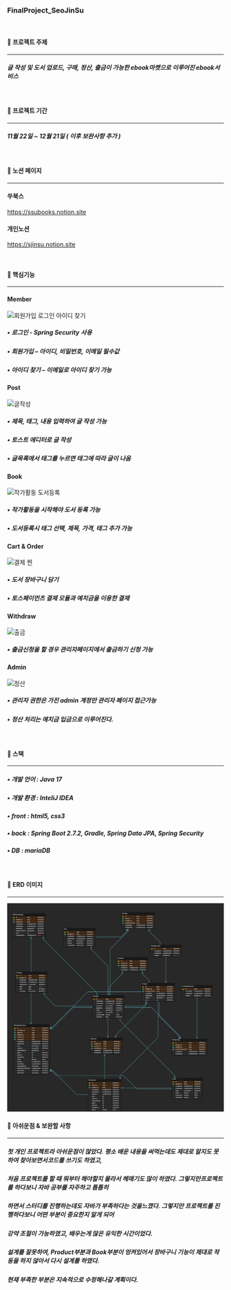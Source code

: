 ### FinalProject_SeoJinSu

<br/>

#### 🍒 프로젝트 주제

---

##### 글 작성 및 도서 업로드, 구매, 정산, 출금이 가능한 ebook마켓으로 이루어진 ebook서비스

<br/>

#### 🍒 프로젝트 기간

---

##### 11월 22일 ~ 12월 21일 ( 이후 보완사항 추가 )

<br/>

#### 🍒 노션 페이지

---

#### 쑤북스

https://ssubooks.notion.site

#### 개인노션

https://sjinsu.notion.site

<br/>

#### 🍒 핵심기능

---

#### Member

![회원가입 로그인 아이디 찾기](https://user-images.githubusercontent.com/101937496/212610197-03baae53-7240-46a1-a65f-535da38c5cc8.gif)

##### • 로그인 - Spring Security 사용

##### • 회원가입 – 아이디, 비밀번호, 이메일 필수값

##### • 아이디 찾기 – 이메일로 아이디 찾기 가능

#### Post

![글작성](https://user-images.githubusercontent.com/101937496/212610285-3e44e45a-df72-44a0-b4c8-909aa97ea41c.gif)

##### • 제목, 태그, 내용 입력하여 글 작성 가능

##### • 토스트 에디터로 글 작성

##### • 글목록에서 태그를 누르면 태그에 따라 글이 나옴

#### Book

![작가활동 도서등록](https://user-images.githubusercontent.com/101937496/212610305-996d7976-c7c3-4728-ac46-f24f135951c0.gif)

##### • 작가활동을 시작해야 도서 등록 가능

##### • 도서등록시 태그 선택, 제목, 가격, 태그 추가 가능

#### Cart & Order

![결제 찐](https://user-images.githubusercontent.com/101937496/212614577-47ba7ce9-f50a-4e34-a018-e46826da4c35.gif)


##### • 도서 장바구니 담기

##### • 토스페이먼츠 결제 모듈과 예치금을 이용한 결제

#### Withdraw

![출금](https://user-images.githubusercontent.com/101937496/212610541-938d087a-910e-4157-9bc3-589353a40487.gif)

##### • 출금신청을 할 경우 관리자페이지에서 출금하기 신청 가능

#### Admin

![정산](https://user-images.githubusercontent.com/101937496/212610409-b94cad2d-2f45-41b3-a73b-cfcc3851cd3a.gif)

##### • 관리자 권한은 가진 admin 계정만 관리자 페이지 접근가능

##### • 정산 처리는 예치금 입금으로 이루어진다.

<br/>

#### 🍒 스택

---

##### • 개발 언어 : Java 17

##### • 개발 환경 : InteliJ IDEA

##### • front : html5, css3

##### • back : Spring Boot 2.7.2, Gradle, Spring Data JPA, Spring Security

##### • DB : mariaDB

<br/>

#### 🍒 ERD 이미지

---

<img width="890" alt="deployStructure" src="https://github.com/jinsu291/FinalProject_SeoJinSu/blob/master/ERD%20%EC%9D%B4%EB%AF%B8%EC%A7%80/Ssubooks.png">

<br/>

#### 🍒 아쉬운점 & 보완할 사항

---

##### 첫 개인 프로젝트라 아쉬운점이 많았다. 평소 배운 내용을 써먹는데도 제대로 알지도 못하여 찾아보면서코드를 쓰기도 하였고, 
##### 처음 프로젝트를 할 때 뭐부터 해야할지 몰라서 헤매기도 많이 하였다. 그렇지만프로젝트를 하다보니 자바 공부를 자주하고 틈틈히
##### 하면서 스터디를 진행하는데도 자바가 부족하다는 것을느꼈다. 그렇지만 프로젝트를 진행하다보니 어떤 부분이 중요한지 알게 되어
##### 강약 조절이 가능하였고, 배우는게 많은 유익한 시간이었다.

##### 설계를 잘못하여, Product부분과 Book부분이 엉켜있어서 장바구니 기능이 제대로 작동을 하지 않아서 다시 설계를 하였다.
##### 현재 부족한 부분은 지속적으로 수정해나갈 계획이다.
